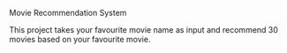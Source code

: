 Movie Recommendation System 



This project takes your favourite movie name as input and recommend 30 movies based on your favourite movie.
 
